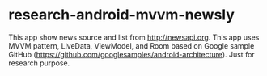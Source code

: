 # research-android-mvvm-newsly
This app show news source and list from http://newsapi.org. This app uses MVVM pattern, LiveData, ViewModel, and Room based on Google sample GitHub (https://github.com/googlesamples/android-architecture). Just for research purpose.
